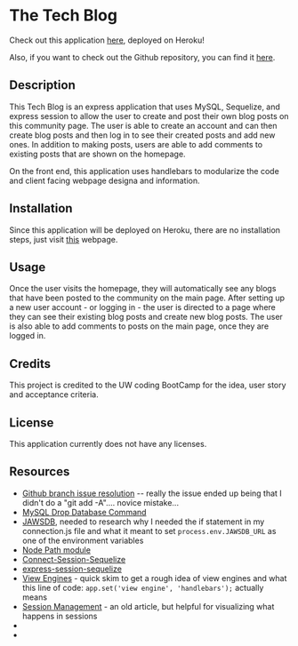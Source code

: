 # The Tech Blog

Check out this application [here](), deployed on Heroku!

Also, if you want to check out the Github repository, you can find it [here](https://github.com/ChannellNumber5/CR-TechBlog).

## Description

This Tech Blog is an express application that uses MySQL, Sequelize, and express session to allow the user to create and post their own blog posts on this community page. The user is able to create an account and can then create blog posts and then log in to see their created posts and add new ones. In addition to making posts, users are able to add comments to existing posts that are shown on the homepage.

On the front end, this application uses handlebars to modularize the code and client facing webpage designa and information.

## Installation

Since this application will be deployed on Heroku, there are no installation steps, just visit [this]() webpage.

## Usage

Once the user visits the homepage, they will automatically see any blogs that have been posted to the community on the main page. After setting up a new user account - or logging in - the user is directed to a page where they can see their existing blog posts and create new blog posts. The user is also able to add comments to posts on the main page, once they are logged in.

## Credits

This project is credited to the UW coding BootCamp for the idea, user story and acceptance criteria.

## License

This application currently does not have any licenses.

## Resources

- [Github branch issue resolution](https://stackoverflow.com/questions/65173291/git-push-error-src-refspec-main-does-not-match-any-on-linux) -- really the issue ended up being that I didn't do a "git add -A".... novice mistake...
- [MySQL Drop Database Command](https://www.mysqltutorial.org/mysql-drop-database/)
- [JAWSDB](https://www.jawsdb.com/docs/#mysql), needed to research why I needed the if statement in my connection.js file and what it meant to set `process.env.JAWSDB_URL` as one of the environment variables
- [Node Path module](https://nodejs.dev/learn/the-nodejs-path-module)
- [Connect-Session-Sequelize](https://www.npmjs.com/package/connect-session-sequelize)
- [express-session-sequelize](https://www.npmjs.com/package/express-session-sequelize)
- [View Engines](https://www.geeksforgeeks.org/how-to-setup-view-engine-in-node-js/) - quick skim to get a rough idea of view engines and what this line of code: `app.set('view engine', 'handlebars');` actually means
- [Session Management](https://handyman.dulare.com/session-management-in-express/) - an old article, but helpful for visualizing what happens in sessions
- []()
- []()
